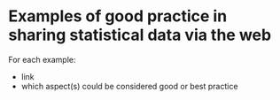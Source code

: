 # Examples of good practice in sharing statistical data via the web

For each example:
* link
* which aspect(s) could be considered good or best practice

